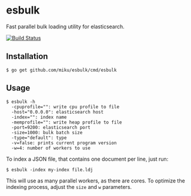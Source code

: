 esbulk
======

Fast parallel bulk loading utility for elasticsearch.

[![Build Status](http://img.shields.io/travis/miku/esbulk.svg?style=flat)](https://travis-ci.org/miku/esbulk)

Installation
------------

    $ go get github.com/miku/esbulk/cmd/esbulk

Usage
-----

    $ esbulk -h
      -cpuprofile="": write cpu profile to file
      -host="0.0.0.0": elasticsearch host
      -index="": index name
      -memprofile="": write heap profile to file
      -port=9200: elasticsearch port
      -size=1000: bulk batch size
      -type="default": type
      -v=false: prints current program version
      -w=4: number of workers to use

To index a JSON file, that contains one document per line, just run:

    $ esbulk -index my-index file.ldj

This will use as many parallel workers, as there are cores. To optimize
the indexing process, adjust the `size` and `w` parameters.
